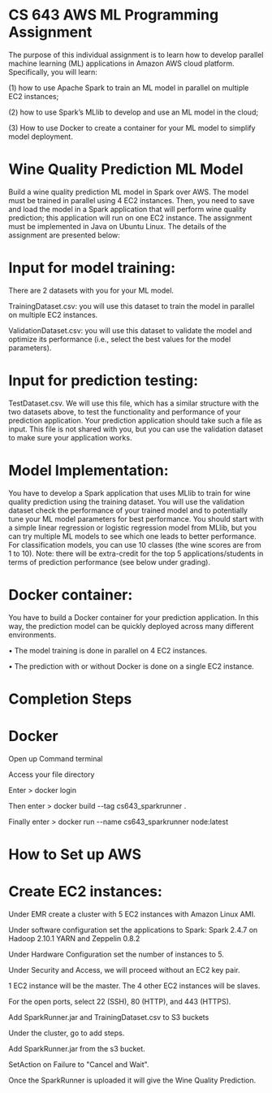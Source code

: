 # CS 643 AWS ML Programming Assignment

The purpose of this individual assignment is to learn how to develop parallel machine learning (ML) applications in Amazon AWS cloud platform. Specifically, you will learn: 

(1) how to use Apache Spark to train an ML model in parallel on multiple EC2 instances; 

(2) how to use Spark’s MLlib to develop and use an ML model in the cloud; 

(3) How to use Docker to create a container for your ML model to simplify model deployment. 

# Wine Quality Prediction ML Model

Build a wine quality prediction ML model in Spark over AWS. The model must be trained in parallel using 4 EC2 instances. Then, you need to save and load the model in a Spark application that will perform wine quality prediction; this application will run on one EC2 instance. The assignment must be implemented in Java on Ubuntu Linux. The details of the assignment are presented below: 

# Input for model training: 

There are 2 datasets with you for your ML model. 

TrainingDataset.csv: you will use this dataset to train the model in parallel on multiple EC2 instances. 

ValidationDataset.csv: you will use this dataset to validate the model and optimize its performance (i.e., select the best values for the model parameters).

# Input for prediction testing:

TestDataset.csv. We will use this file, which has a similar structure with the two datasets above, to test the functionality and performance of your prediction application. Your prediction application should take such a file as input. This file is not shared with you, but you can use the validation dataset to make sure your application works. 


# Model Implementation: 

You have to develop a Spark application that uses MLlib to train for wine quality prediction using the training dataset. You will use the validation dataset check the performance of your trained model and to potentially tune your ML model parameters for best performance. You should start with a simple linear regression or logistic regression model from MLlib, but you can try multiple ML models to see which one leads to better performance. For classification models, you can use 10 classes (the wine scores are from 1 to 10). Note: there will be extra-credit for the top 5 applications/students in terms of prediction performance (see below under grading). 

# Docker container: 

You have to build a Docker container for your prediction application. In this way, the prediction model can be quickly deployed across many different environments. 

• The model training is done in parallel on 4 EC2 instances. 

• The prediction with or without Docker is done on a single EC2 instance. 



# Completion Steps 

# Docker 

Open up Command terminal 

Access your file directory 

Enter > docker login

Then enter > docker build --tag cs643_sparkrunner .

Finally enter > docker run --name cs643_sparkrunner node:latest


# How to Set up AWS 


# Create EC2 instances:

Under EMR create a cluster with 5 EC2 instances with Amazon Linux AMI.

Under software configuration set the applications to Spark: Spark 2.4.7 on Hadoop 2.10.1 YARN and Zeppelin 0.8.2

Under Hardware Configuration set the number of instances to 5. 

Under Security and Access, we will proceed without an EC2 key pair.

1 EC2 instance will be the master. The 4 other EC2 instances will be slaves. 

For the open ports, select 22 (SSH), 80 (HTTP), and 443 (HTTPS).

Add SparkRunner.jar and TrainingDataset.csv to S3 buckets 

Under the cluster, go to add steps. 

Add SparkRunner.jar from the s3 bucket. 

SetAction on Failure to "Cancel and Wait". 

Once the SparkRunner is uploaded it will give the Wine Quality Prediction. 

